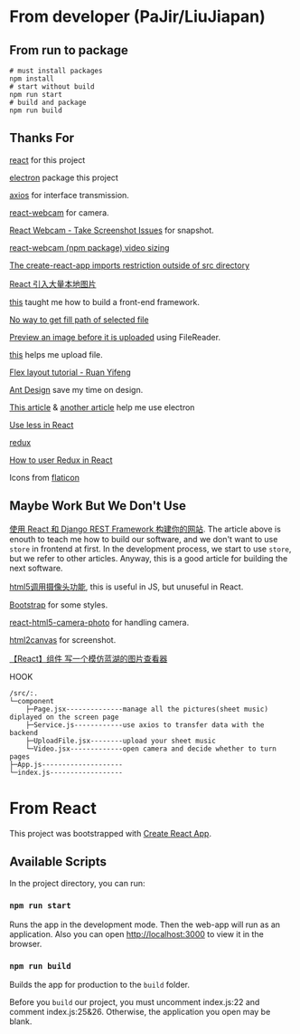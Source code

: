 # From developer (PaJir/LiuJiapan)

## From run to package

```
# must install packages
npm install
# start without build
npm run start
# build and package
npm run build
```

## Thanks For

[react](reactjs.org) for this project

[electron](electronjs.org) package this project

[axios](https://www.npmjs.com/package/axios) for interface transmission. 

[react-webcam](https://github.com/mozmorris/react-webcam) for camera.

[React Webcam - Take Screenshot Issues](https://stackoverflow.com/questions/39312341/react-webcam-take-screenshot-issues) for snapshot. 

[react-webcam (npm package) video sizing](https://stackoverflow.com/questions/55920961/react-webcam-npm-package-video-sizing)

[The create-react-app imports restriction outside of src directory](https://stackoverflow.com/questions/44114436/the-create-react-app-imports-restriction-outside-of-src-directory)

[React 引入大量本地图片](https://segmentfault.com/q/1010000009641349)

[this](https://www.howtoing.com/how-to-build-a-modern-web-application-to-manage-customer-information-with-django-and-react-on-ubuntu-18-04) taught me how to build a front-end framework. 

[No way to get fill path of selected file](https://stackoverflow.com/questions/15201071/how-to-get-full-path-of-selected-file-on-change-of-input-type-file-using-jav)

[Preview an image before it is uploaded](https://stackoverflow.com/questions/4459379/preview-an-image-before-it-is-uploaded) using FileReader. 

[this](https://www.geeksforgeeks.org/file-uploading-in-react-js/) helps me upload file.

[Flex layout tutorial - Ruan Yifeng](http://www.ruanyifeng.com/blog/2015/07/flex-grammar.html)

[Ant Design](https://ant.design/components/overview-cn/) save my time on design. 

[This article](https://segmentfault.com/a/1190000014030465) & [another article](https://juejin.im/post/6844903669293400072) help me use electron

[Use less in React](https://www.jianshu.com/p/94ac7250ccf0)

[redux](https://redux.js.org/)

[How to user Redux in React](https://juejin.cn/post/6844903942371934215)

Icons from [flaticon](https://www.flaticon.com/)

## Maybe Work But We Don't Use

[使用 React 和 Django REST Framework 构建你的网站](https://zhuanlan.zhihu.com/p/33546988). The article above is enouth to teach me how to build our software, and we don't want to use `store` in frontend at first. In the development process, we start to use `store`, but we refer to other articles. Anyway, this is a good article for building the next software. 

[html5调用摄像头功能](http://shenzekun.cn/html5%E8%B0%83%E7%94%A8%E6%91%84%E5%83%8F%E5%A4%B4%E5%8A%9F%E8%83%BD.html), this is useful in JS, but unuseful in React. 

[Bootstrap](https://getbootstrap.com/) for some styles. 

[react-html5-camera-photo](https://www.npmjs.com/package/react-html5-camera-photo) for handling camera. 

[html2canvas](https://github.com/niklasvh/html2canvas/) for screenshot. 

[【React】组件 写一个模仿蓝湖的图片查看器](https://juejin.cn/post/6844903872163479559)

HOOK

```
/src/:.
└─component
    ├─Page.jsx--------------manage all the pictures(sheet music) diplayed on the screen page
    ├─Service.js------------use axios to transfer data with the backend
    ├─UploadFile.jsx--------upload your sheet music
    └─Video.jsx-------------open camera and decide whether to turn pages
├─App.js--------------------
└─index.js------------------
```

# From React

This project was bootstrapped with [Create React App](https://github.com/facebook/create-react-app).

## Available Scripts

In the project directory, you can run:

### `npm run start`

Runs the app in the development mode. Then the web-app will run as an application. Also you can open [http://localhost:3000](http://localhost:3000) to view it in the browser.


### `npm run build`

Builds the app for production to the `build` folder.

Before you `build` our project, you must uncomment index.js:22 and comment index.js:25&26. Otherwise, the application you open may be blank. 
